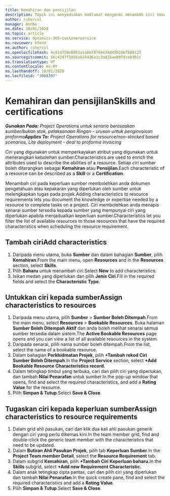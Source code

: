 ```yaml
---
title: Kemahiran dan pensijilan
description: Topik ini menyediakan maklumat mengenai menambah ciri kemahiran dan pensijilan kepada sumber.
author: ruhercul
manager: Annbe
ms.date: 10/01/2020
ms.topic: article
ms.service: dynamics-365-customerservice
ms.reviewer: kfend
ms.author: ruhercul
ms.openlocfilehash: 4c814754e68b3a1a8bf8784434d45010bf8d0123
ms.sourcegitcommit: 56c42d7f5995a674426a1c2a81bae897dceb391c
ms.translationtype: HT
ms.contentlocale: ms-MY
ms.lasthandoff: 10/01/2020
ms.locfileid: "3908397"
---
```

# <a name="skills-and-certifications"></a><span data-ttu-id="40128-103">Kemahiran dan pensijilan</span><span class="sxs-lookup"><span data-stu-id="40128-103">Skills and certifications</span></span>
<span data-ttu-id="40128-104">_**Gunakan Pada:** Project Operations untuk senario berasaskan sumber/bukan stok, pelaksanaan Ringan - urusan untuk penginvoisan proforma_</span><span class="sxs-lookup"><span data-stu-id="40128-104">_**Applies To:** Project Operations for resource/non-stocked based scenarios, Lite deployment - deal to proforma invoicing_</span></span>

<span data-ttu-id="40128-105">Ciri yang digunakan untuk memperkayakan atribut yang digunakan untuk menerangkan kebolehan sumber.</span><span class="sxs-lookup"><span data-stu-id="40128-105">Characteristics are used to enrich the attributes used to describe the abilities of a resource.</span></span> <span data-ttu-id="40128-106">Setiap ciri sumber boleh diterangkan sebagai **Kemahiran** atau **Pensijilan**.</span><span class="sxs-lookup"><span data-stu-id="40128-106">Each characteristic of a resource can be described as a **Skill** or a **Certification**.</span></span>

<span data-ttu-id="40128-107">Menambah ciri pada keperluan sumber membolehkan anda dokumen pengetahuan atau kepakaran yang diperlukan oleh sumber untuk melengkapkan tugas pada projek.</span><span class="sxs-lookup"><span data-stu-id="40128-107">Adding characteristics to resource requirements lets you document the knowledge or expertise needed by a resource to complete tasks on a project.</span></span> <span data-ttu-id="40128-108">Ciri membolehkan anda menapis senarai sumber tersedia kepada sumber yang mempunyai ciri yang diperlukan apabila menjadualkan keperluan sumber.</span><span class="sxs-lookup"><span data-stu-id="40128-108">Characteristics let you filter the list of available resources to those resources that have the required characteristics when scheduling the resource requirement.</span></span>

## <a name="add-characteristics"></a><span data-ttu-id="40128-109">Tambah ciri</span><span class="sxs-lookup"><span data-stu-id="40128-109">Add characteristics</span></span>

1. <span data-ttu-id="40128-110">Daripada menu utama, buka **Sumber** dan dalam bahagian **Sumber**, pilih **Kemahiran**.</span><span class="sxs-lookup"><span data-stu-id="40128-110">From the main menu, open **Resources** and in the **Resources** section, select **Skills**.</span></span>
2. <span data-ttu-id="40128-111">Pilih **Baharu** untuk menambah ciri.</span><span class="sxs-lookup"><span data-stu-id="40128-111">Select **New** to add characteristics.</span></span>
3. <span data-ttu-id="40128-112">Isikan medan yang diperlukan dan pilih **Jenis Ciri**.</span><span class="sxs-lookup"><span data-stu-id="40128-112">Fill in the required fields and select the **Characteristic Type**.</span></span>

## <a name="assign-characteristics-to-resources"></a><span data-ttu-id="40128-113">Untukkan ciri kepada sumber</span><span class="sxs-lookup"><span data-stu-id="40128-113">Assign characteristics to resources</span></span>

1. <span data-ttu-id="40128-114">Daripada menu utama, pilih **Sumber** > **Sumber Boleh Ditempah**.</span><span class="sxs-lookup"><span data-stu-id="40128-114">From the main menu, select **Resources** > **Bookable Resources**.</span></span> <span data-ttu-id="40128-115">Buka halaman **Sumber Boleh Ditempah Aktif** dan anda boleh melihat senarai semua sumber tersedia dalam sistem.</span><span class="sxs-lookup"><span data-stu-id="40128-115">The **Active Bookable Resources** page opens and you can view a list of all available resources in the system.</span></span>
2. <span data-ttu-id="40128-116">Daripada senarai, pilih nama sumber boleh ditempah.</span><span class="sxs-lookup"><span data-stu-id="40128-116">From the list, select the name of a bookable resource.</span></span>
3. <span data-ttu-id="40128-117">Dalam bahagian **Perkhidmatan Projek**, pilih **+Tambah rekod Ciri Sumber Boleh Ditempah**.</span><span class="sxs-lookup"><span data-stu-id="40128-117">In the **Project Service** section, select **+Add Bookable Resource Characteristics record**.</span></span>
4. <span data-ttu-id="40128-118">Dalam tetingkap timbul yang terbuka, cari dan pilih ciri yang diperlukan, dan tambah **Nilai Penarafan** untuk sumber.</span><span class="sxs-lookup"><span data-stu-id="40128-118">In the pop-up window that opens, find and select the required characteristics, and add a **Rating Value** for the resource.</span></span>
5. <span data-ttu-id="40128-119">Pilih **Simpan & Tutup**.</span><span class="sxs-lookup"><span data-stu-id="40128-119">Select **Save & Close**.</span></span>

## <a name="assign-characteristics-to-resource-requirements"></a><span data-ttu-id="40128-120">Tugaskan ciri kepada keperluan sumber</span><span class="sxs-lookup"><span data-stu-id="40128-120">Assign characteristics to resource requirements</span></span>

1. <span data-ttu-id="40128-121">Dalam grid ahli pasukan, cari dan klik dua kali ahli pasukan generik dengan ciri yang perlu dikemas kini.</span><span class="sxs-lookup"><span data-stu-id="40128-121">In the team member grid, find and double-click the generic team member with the characteristics that need to be updated.</span></span>
2. <span data-ttu-id="40128-122">Dalam **Butiran Ahli Pasukan Projek**, pilih tab **Keperluan Sumber**.</span><span class="sxs-lookup"><span data-stu-id="40128-122">In the **Project Team member Detail**, select the **Resource Requirement** tab.</span></span>
3. <span data-ttu-id="40128-123">Dalam subgrid **Kemahiran**, pilih **+Tambah Ciri Keperluan baharu.**</span><span class="sxs-lookup"><span data-stu-id="40128-123">In the **Skills** subgrid, select **+Add new Requirement Characteristic.**</span></span>
4. <span data-ttu-id="40128-124">Dalam anak tetingkap cipta pantas, cari dan pilih ciri yang diperlukan dan tambah **Nilai Penarafan**.</span><span class="sxs-lookup"><span data-stu-id="40128-124">In the quick create pane, find and select the required characteristics and add a **Rating Value**.</span></span>
5. <span data-ttu-id="40128-125">Pilih **Simpan & Tutup**.</span><span class="sxs-lookup"><span data-stu-id="40128-125">Select **Save & Close**.</span></span>
